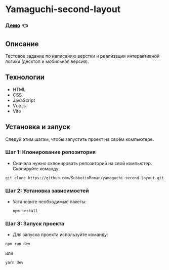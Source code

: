 # Yamaguchi-second-layout

### [Демо](https://subbotinroman.github.io/yamaguchi-first-layout/) 👈

## Описание

Тестовое задание по написанию верстки и реализации интерактивной логики (десктоп и мобильная версия).

## Технологии

-   HTML
-   CSS
-   JavaScript
-   Vue.js
-   Vite

## Установка и запуск

Следуй этим шагам, чтобы запустить проект на своём компьютере.

### Шаг 1: Клонирование репозитория

-   Сначала нужно склонировать репозиторий на свой компьютер. Скопируйте команду:

```
git clone https://github.com/SubbotinRoman/yamaguchi-second-layout.git
```

### Шаг 2: Установка зависимостей

-   Установите необходимые пакеты:

    ```
    npm install
    ```

### Шаг 3: Запуск проекта

-   Для запуска проекта используйте команду:

```
npm run dev
```

или

```
yarn dev
```